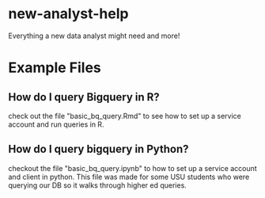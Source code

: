 # new-analyst-help
Everything a new data analyst might need and more!

# Example Files

## How do I query Bigquery in R?
check out the file "basic_bq_query.Rmd" to see how to set up a service account and run queries in R.

## How do I query bigquery in Python?
checkout the file "basic_bq_query.ipynb" to how to set up a service account and client in python. This file was made for some USU students who were querying our DB so it walks through higher ed queries.

